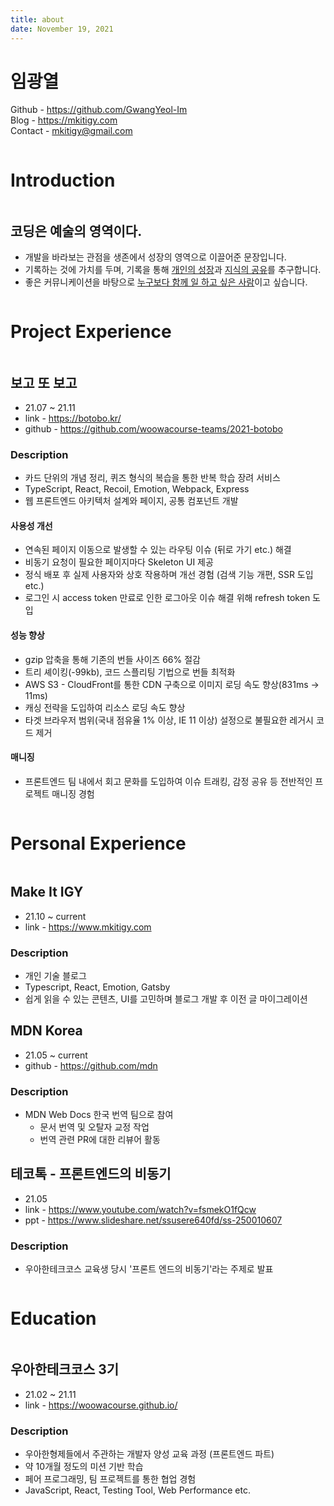 ```yaml
---
title: about
date: November 19, 2021
---
```


# 임광열

Github - https://github.com/GwangYeol-Im  
Blog - https://mkitigy.com  
Contact - mkitigy@gmail.com

<div style="display:flex;">
  <h1 class="md_h1">Introduction</h1>
</div>

## 코딩은 예술의 영역이다.

- 개발을 바라보는 관점을 생존에서 성장의 영역으로 이끌어준 문장입니다.
- 기록하는 것에 가치를 두며, 기록을 통해 [개인의 성장](https://mkitigy.notion.site/0115bf664d234a99883abce2c5d1b63d)과 [지식의 공유](https://www.mkitigy.com)를 추구합니다.
- 좋은 커뮤니케이션을 바탕으로 [누구보다 함께 일 하고 싶은 사람](https://www.mkitigy.com/posts/나는-당신에게-어떤-사람이었을까)이고 싶습니다.

<div style="display:flex;">
  <h1 class="md_h1">Project Experience</h1>
</div>

## 보고 또 보고

- 21.07 ~ 21.11
- link - https://botobo.kr/
- github - https://github.com/woowacourse-teams/2021-botobo

### Description

- 카드 단위의 개념 정리, 퀴즈 형식의 복습을 통한 반복 학습 장려 서비스
- TypeScript, React, Recoil, Emotion, Webpack, Express
- 웹 프론트엔드 아키텍처 설계와 페이지, 공통 컴포넌트 개발

#### 사용성 개선

- 연속된 페이지 이동으로 발생할 수 있는 라우팅 이슈 (뒤로 가기 etc.) 해결
- 비동기 요청이 필요한 페이지마다 Skeleton UI 제공
- 정식 배포 후 실제 사용자와 상호 작용하며 개선 경험 (검색 기능 개편, SSR 도입 etc.)
- 로그인 시 access token 만료로 인한 로그아웃 이슈 해결 위해 refresh token 도입

#### 성능 향상

- gzip 압축을 통해 기존의 번들 사이즈 66% 절감
- 트리 셰이킹(-99kb), 코드 스플리팅 기법으로 번들 최적화
- AWS S3 - CloudFront를 통한 CDN 구축으로 이미지 로딩 속도 향상(831ms → 11ms)
- 캐싱 전략을 도입하여 리소스 로딩 속도 향상
- 타겟 브라우저 범위(국내 점유율 1% 이상, IE 11 이상) 설정으로 불필요한 레거시 코드 제거

#### 매니징

- 프론트엔드 팀 내에서 회고 문화를 도입하여 이슈 트래킹, 감정 공유 등 전반적인 프로젝트 매니징 경험

<div style="display:flex;">
  <h1 class="md_h1">Personal Experience</h1>
</div>

## Make It IGY

- 21.10 ~ current
- link - https://www.mkitigy.com

### Description

- 개인 기술 블로그
- Typescript, React, Emotion, Gatsby
- 쉽게 읽을 수 있는 콘텐츠, UI를 고민하며 블로그 개발 후 이전 글 마이그레이션

## MDN Korea

- 21.05 ~ current
- github - https://github.com/mdn

### Description

- MDN Web Docs 한국 번역 팀으로 참여
  - 문서 번역 및 오탈자 교정 작업
  - 번역 관련 PR에 대한 리뷰어 활동

## 테코톡 - 프론트엔드의 비동기

- 21.05
- link - https://www.youtube.com/watch?v=fsmekO1fQcw
- ppt - https://www.slideshare.net/ssusere640fd/ss-250010607

### Description

- 우아한테크코스 교육생 당시 '프론트 엔드의 비동기'라는 주제로 발표

<div style="display:flex;">
  <h1 class="md_h1">Education</h1>
</div>

## 우아한테크코스 3기

- 21.02 ~ 21.11
- link - https://woowacourse.github.io/

### Description

- 우아한형제들에서 주관하는 개발자 양성 교육 과정 (프론트엔드 파트)
- 약 10개월 정도의 미션 기반 학습
- 페어 프로그래밍, 팀 프로젝트를 통한 협업 경험
- JavaScript, React, Testing Tool, Web Performance etc.
